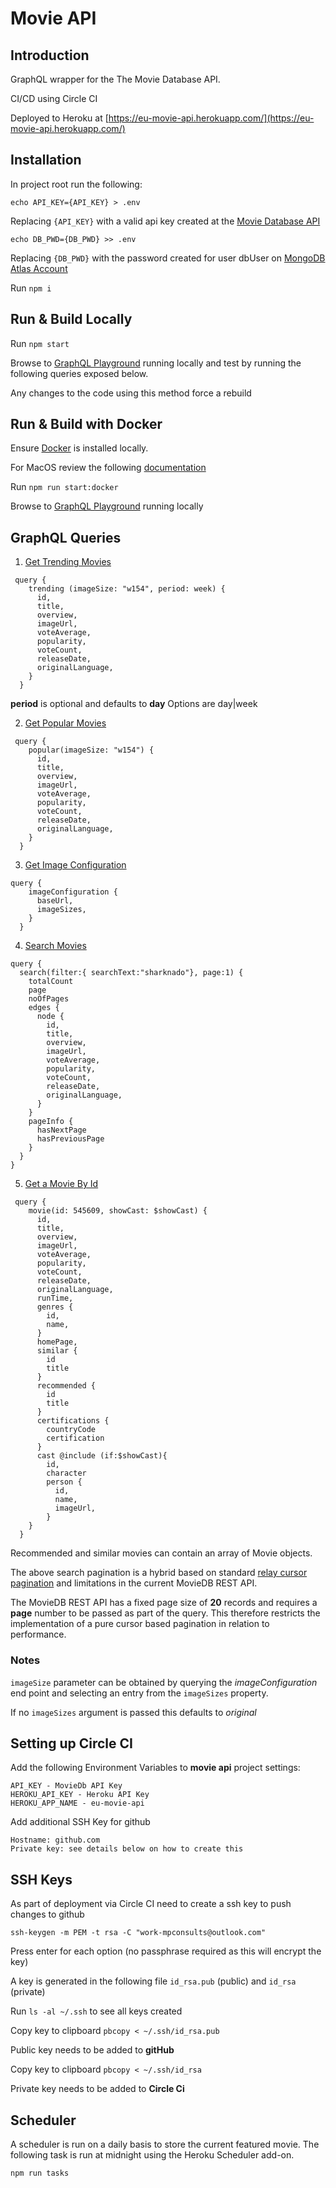 # Movie API

## Introduction

GraphQL wrapper for the The Movie Database API. 

CI/CD using Circle CI

Deployed to Heroku at [https://eu-movie-api.herokuapp.com/](https://eu-movie-api.herokuapp.com/)

## Installation

In project root run the following:

`echo API_KEY={API_KEY} > .env`

Replacing `{API_KEY}` with a valid api key created at the [Movie Database API](https://developers.themoviedb.org/3/getting-started/introduction)

`echo DB_PWD={DB_PWD} >> .env`

Replacing `{DB_PWD}` with the password created for user dbUser on [MongoDB Atlas Account](https://cloud.mongodb.com/)

Run `npm i`

## Run & Build Locally

Run `npm start`

Browse to [GraphQL Playground](http://localhost:4000/) running locally and test by running the following queries exposed below.

Any changes to the code using this method force a rebuild 

## Run & Build with Docker

Ensure [Docker](https://docs.docker.com/get-docker/) is installed locally.

For MacOS review the following [documentation](https://runnable.com/docker/install-docker-on-macos)

Run `npm run start:docker`

Browse to [GraphQL Playground](http://localhost:4000/) running locally

## GraphQL Queries

1. [Get Trending Movies](https://developers.themoviedb.org/3/trending/get-trending)

```
 query {
    trending (imageSize: "w154", period: week) {
      id,
      title,
      overview,
      imageUrl,
      voteAverage,
      popularity,
      voteCount,
      releaseDate,
      originalLanguage,
    }
  }
```
**period** is optional and defaults to **day** 
Options are day|week

2. [Get Popular Movies](https://developers.themoviedb.org/3/movies/get-popular-movies)

```
 query {
    popular(imageSize: "w154") {
      id,
      title,
      overview,
      imageUrl,
      voteAverage,
      popularity,
      voteCount,
      releaseDate,
      originalLanguage,
    }
  }
```

3. [Get Image Configuration](https://developers.themoviedb.org/3/configuration/get-api-configuration)

```
query {
    imageConfiguration {
      baseUrl,
      imageSizes,
    }
  }
```

4. [Search Movies](https://developers.themoviedb.org/3/search/search-movies)

```
query {
  search(filter:{ searchText:"sharknado"}, page:1) {
    totalCount
    page
    noOfPages
    edges {
      node {
        id,
        title,
        overview,
        imageUrl,
        voteAverage,
        popularity,
        voteCount,
        releaseDate,
        originalLanguage,
      }
    }
    pageInfo {
      hasNextPage
      hasPreviousPage
    }
  }
}
```

5. [Get a Movie By Id](https://developers.themoviedb.org/3/movies/get-movie-details)

```
 query {
    movie(id: 545609, showCast: $showCast) {
      id,
      title,
      overview,
      imageUrl,
      voteAverage,
      popularity,
      voteCount,
      releaseDate,
      originalLanguage,
      runTime,
      genres {
        id,
        name,
      }
      homePage,
      similar {
        id
        title
      }
      recommended {
        id
        title
      }
      certifications {
        countryCode
        certification
      }
      cast @include (if:$showCast){
        id,
        character
        person {
          id,
          name,
          imageUrl,
        }
    }
  }
```

Recommended and similar movies can contain an array of Movie objects.

The above search pagination is a hybrid based on standard [relay cursor pagination](https://relay.dev/graphql/connections.htm) and limitations in the current MovieDB REST API. 

The MovieDB REST API has a fixed page size of **20** records and requires a **page** number to be passed as part of the query. This therefore restricts the implementation of a pure cursor based pagination in relation to performance. 

### Notes

`imageSize` parameter can be obtained by querying the *imageConfiguration* end point and selecting an entry from the `imageSizes` property.

If no `imageSizes` argument is passed this defaults to *original* 

## Setting up Circle CI

Add the following Environment Variables to **movie api** project settings:

```
API_KEY - MovieDb API Key
HEROKU_API_KEY - Heroku API Key
HEROKU_APP_NAME - eu-movie-api
```

Add additional SSH Key for github 

```
Hostname: github.com
Private key: see details below on how to create this
```

## SSH Keys

As part of deployment via Circle CI need to create a ssh key to push changes to github

`ssh-keygen -m PEM -t rsa -C "work-mpconsults@outlook.com"`

Press enter for each option (no passphrase required as this will encrypt the key)

A key is generated in the following file `id_rsa.pub` (public) and `id_rsa` (private)

Run `ls -al ~/.ssh` to see all keys created

Copy key to clipboard `pbcopy < ~/.ssh/id_rsa.pub`

Public key needs to be added to **gitHub**

Copy key to clipboard `pbcopy < ~/.ssh/id_rsa`

Private key needs to be added to **Circle Ci**

## Scheduler

A scheduler is run on a daily basis to store the current featured movie. 
The following task is run at midnight using the Heroku Scheduler add-on.

`npm run tasks`

